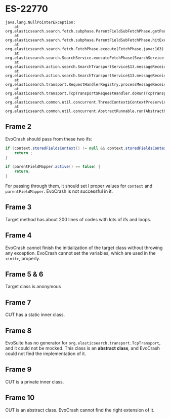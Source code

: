 # ES-22770

```
java.lang.NullPointerException:
	at org.elasticsearch.search.fetch.subphase.ParentFieldSubFetchPhase.getParentId(ParentFieldSubFetchPhase.java:66)
	at org.elasticsearch.search.fetch.subphase.ParentFieldSubFetchPhase.hitExecute(ParentFieldSubFetchPhase.java:49)
	at org.elasticsearch.search.fetch.FetchPhase.execute(FetchPhase.java:163)
	at org.elasticsearch.search.SearchService.executeFetchPhase(SearchService.java:502)
	at org.elasticsearch.action.search.SearchTransportService$13.messageReceived(SearchTransportService.java:356)
	at org.elasticsearch.action.search.SearchTransportService$13.messageReceived(SearchTransportService.java:353)
	at org.elasticsearch.transport.RequestHandlerRegistry.processMessageReceived(RequestHandlerRegistry.java:69)
	at org.elasticsearch.transport.TcpTransport$RequestHandler.doRun(TcpTransport.java:1385)
	at org.elasticsearch.common.util.concurrent.ThreadContext$ContextPreservingAbstractRunnable.doRun(ThreadContext.java:527)
	at org.elasticsearch.common.util.concurrent.AbstractRunnable.run(AbstractRunnable.java:37)
```

## Frame 2
EvoCrash should pass from these two ifs:

```java
if (context.storedFieldsContext() != null && context.storedFieldsContext().fetchFields() == false) {
    return ;
}
```

```java
if (parentFieldMapper.active() == false) {
    return;
}
```

For passing through them, it should set l proper values for `context` and `parentFieldMapper`. EvoCrash is not successful in it.


## Frame 3
Target method has about 200 lines of codes with lots of ifs and loops.

## Frame 4
EvoCrash cannot finish the initialization of the target class without throwing any exception. EvoCrash cannot set the variables, which are used in the `<init>`, properly.


## Frame 5 & 6
Target class is anonymous

## Frame 7
CUT has a static inner class.


## Frame 8
EvoSuite has no generator for `org.elasticsearch.transport.TcpTransport`, and it could not be mocked. This class is an **abstract class**, and EvoCrash could not find the implementation of it.


## Frame 9
CUT is a private inner class.

## Frame 10
CUT is an abstract class. EvoCrash cannot find the right extension of it.
